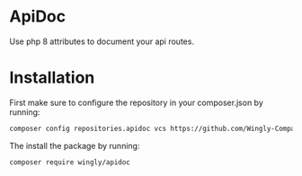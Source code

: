 # ApiDoc

Use php 8 attributes to document your api routes. 

# Installation

First make sure to configure the repository in your composer.json by running:

```bash
composer config repositories.apidoc vcs https://github.com/Wingly-Company/apidoc
```

The install the package by running: 

```bash
composer require wingly/apidoc
```



